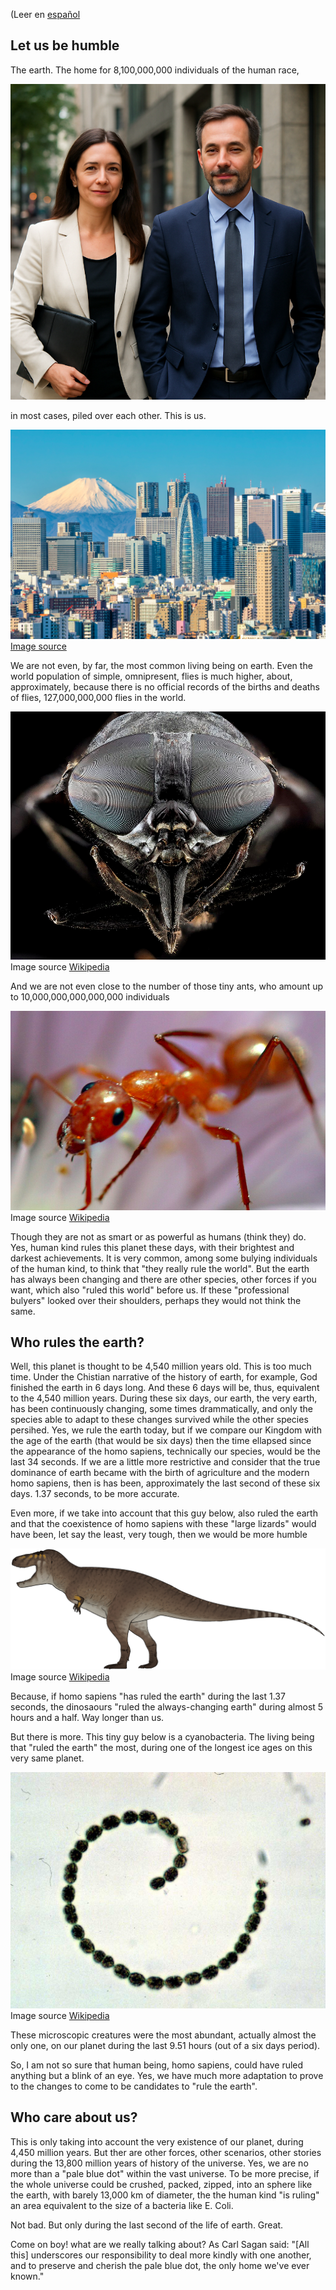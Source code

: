(Leer en [español](./Humildad.md)

## Let us be humble

The earth. The home for 8,100,000,000 individuals of the human race, 

![](./Pics/0y.jpg)

in most cases, piled over each other. This is us.

![](./Pics/City.jpg)
[Image source](https://www.archdaily.cl/cl/906667/las-20-ciudades-mas-grandes-del-mundo-en-2018/5bfc1d1908a5e51c350004b1-the-20-largest-cities-in-the-world-of-2018-image)


We are not even, by far, the most common living being on earth. Even the world population of simple, omnipresent, flies is much higher, about, approximately, because there is no official records of the births and deaths of flies, 127,000,000,000 flies in the world.

![](./Pics/Fly.jpg)
Image source [Wikipedia](https://en.wikipedia.org/wiki/Fly)

And we are not even close to the number of those tiny ants, who amount up to
10,000,000,000,000,000 individuals

![](./Pics/Ant.jpg)
Image source [Wikipedia](https://en.wikipedia.org/wiki/Ant)

Though they are not as smart or as powerful as humans (think they) do. Yes, human kind rules this planet these days, with their brightest and darkest achievements. It is very common, among some bulying individuals of the human kind, to think that "they really rule the world". But the earth has always been changing and there are other species, other forces if you want, which also "ruled this world" before us. If these "professional bulyers" looked over their shoulders, perhaps they would not think the same.


## Who rules the earth?

Well, this planet is thought to be 4,540 million years old. This is too much time. Under the Chistian narrative of the history of earth, for example, God finished the earth in 6 days long. And these 6 days will be, thus, equivalent to the 4,540 million years. During these six days, our earth, the very earth, has been continuously changing, some times drammatically, and only the species able to adapt to these changes survived while the other species persihed. Yes, we rule the earth today, but if we compare our Kingdom with the age of the earth (that would be six days) then the time ellapsed since the appearance of the homo sapiens, technically our species, would be the last 34 seconds. If we are a little more restrictive and consider that the true dominance of earth became with the birth of agriculture and the modern homo sapiens, then is has been, approximately the last second of these six days. 1.37 seconds, to be more accurate.

Even more, if we take into account that this guy below, also ruled the earth and that the coexistence of homo sapiens with these "large lizards" would have been, let say the least, very tough, then we would be more humble

![](./Pics/T-Rex.jpg)
Image source [Wikipedia](https://en.wikipedia.org/wiki/Tyrannosaurus)


Because, if homo sapiens "has ruled the earth" during the last 1.37 seconds, the dinosaours "ruled the always-changing earth" during almost 5 hours and a half. Way longer than us.

But there is more. This tiny guy below is a cyanobacteria. The living being that "ruled the earth" the most, during one of the longest ice ages on this very same planet.

![](./Pics/CyanoB.jpg)
Image source [Wikipedia](https://es.wikipedia.org/wiki/Cyanobacteriota)

These microscopic creatures were the most abundant, actually almost the only one, on our planet during the last 9.51 hours (out of a six days period).

So, I am not so sure that human being, homo sapiens, could have ruled anything but a blink of an eye. Yes, we have much more adaptation to prove to the changes to come to be candidates to "rule the earth".

## Who care about us?

This is only taking into account the very existence of our planet, during 4,450 million years. But ther are other forces, other scenarios, other stories during the 13,800 million years of history of the universe. Yes, we are no more than a "pale blue dot" within the vast universe. To be more precise, if the whole universe could be crushed, packed, zipped, into an sphere like the earth, with barely 13,000 km of diameter, the the human kind "is ruling" an area equivalent to the size of a bacteria like E. Coli.

Not bad. But only during the last second of the life of earth. Great.

Come on boy! what are we really talking about? As Carl Sagan said: "[All this] underscores our responsibility to deal more kindly with one another, and to preserve and cherish the pale blue dot, the only home we've ever known."




